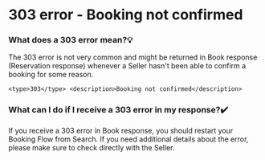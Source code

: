 ﻿---
sidebar_position: 14
---

# 303 error - Booking not confirmed

### What does a 303 error mean?💡
The 303 error is not very common and might be returned in Book response (Reservation response) whenever a Seller hasn't been able to confirm a booking for some reason.
```
<type>303</type> <description>Booking not confirmed</description>
```

### What can I do if I receive a 303 error in my response?✔️
If you receive a 303 error in Book response, you should restart your Booking Flow from Search. If you need additional details about the error, please make sure to check directly with the Seller.
